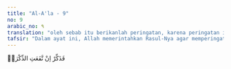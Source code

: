 ```yaml
---
title: "Al-A'la - 9"
no: 9
arabic_no: ٩
translation: "oleh sebab itu berikanlah peringatan, karena peringatan itu bermanfaat,"
tafsir: "Dalam ayat ini, Allah memerintahkan Rasul-Nya agar memperingatkan umat manusia tentang yang telah ia terima dari-Nya. Allah menyatakan bahwa peringatan itu amat besar kegunaan dan faedahnya bagi manusia, karena peringatan itu memberi petunjuk kepadanya tentang cara-cara mencapai kebahagiaan hidup di dunia dan di akhirat. Akan tetapi, ternyata mereka tetap saja membangkang dan ingkar. Maka Rasulullah janganlah bersedih hati."
---
```


فَذَكِّرْ اِنْ نَّفَعَتِ الذِّكْرٰىۗ 

